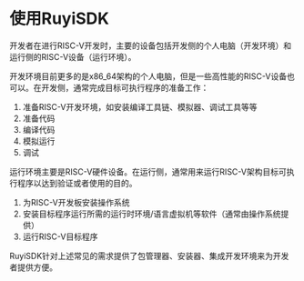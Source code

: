 # 使用RuyiSDK

开发者在进行RISC-V开发时，主要的设备包括开发侧的个人电脑（开发环境）和运行侧的RISC-V设备（运行环境）。

开发环境目前更多的是x86_64架构的个人电脑，但是一些高性能的RISC-V设备也可以。在开发侧，通常完成目标可执行程序的准备工作：

1. 准备RISC-V开发环境，如安装编译工具链、模拟器、调试工具等等
2. 准备代码
3. 编译代码
4. 模拟运行
5. 调试

运行环境主要是RISC-V硬件设备。在运行侧，通常用来运行RISC-V架构目标可执行程序以达到验证或者使用的目的。

1. 为RISC-V开发板安装操作系统
2. 安装目标程序运行所需的运行时环境/语言虚拟机等软件（通常由操作系统提供）
3. 运行RISC-V目标程序


RuyiSDK针对上述常见的需求提供了包管理器、安装器、集成开发环境来为开发者提供方便。
